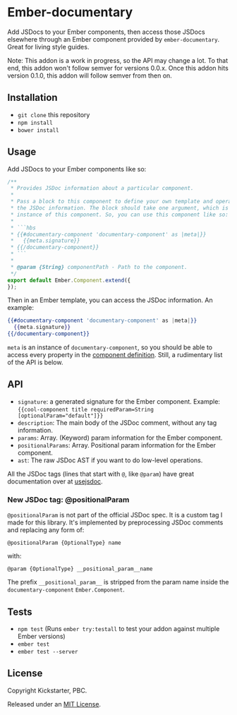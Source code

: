 # Ember-documentary

Add JSDocs to your Ember components, then access those JSDocs elsewhere through an Ember component provided by `ember-documentary`. Great for living style guides.

Note: This addon is a work in progress, so the API may change a lot. To that end, this addon won't follow semver for versions 0.0.x. Once this addon hits version 0.1.0, this addon will follow semver from then on.

## Installation

* `git clone` this repository
* `npm install`
* `bower install`

## Usage

Add JSDocs to your Ember components like so:

```js
/**
 * Provides JSDoc information about a particular component.
 *
 * Pass a block to this component to define your own template and operate upon
 * the JSDoc information. The block should take one argument, which is the
 * instance of this component. So, you can use this component like so:
 *
 * ```hbs
 * {{#documentary-component 'documentary-component' as |meta|}}
 *   {{meta.signature}}
 * {{/documentary-component}}
 * ```
 *
 * @param {String} componentPath - Path to the component.
 */
export default Ember.Component.extend({
});
```

Then in an Ember template, you can access the JSDoc information. An example:

```hbs
{{#documentary-component 'documentary-component' as |meta|}}
  {{meta.signature}}
{{/documentary-component}}
```

`meta` is an instance of `documentary-component`, so you should be able to access every property in the [component definition](https://github.com/kickstarter/ember-documentary/blob/master/addon/components/documentary-component.js). Still, a rudimentary list of the API is below.

## API

* `signature`: a generated signature for the Ember component. Example: `{{cool-component title requiredParam=String [optionalParam="default"]}}`
* `description`: The main body of the JSDoc comment, without any tag information.
* `params`: Array. (Keyword) param information for the Ember component.
* `positionalParams`: Array. Positional param information for the Ember component.
* `ast`: The raw JSDoc AST if you want to do low-level operations.

All the JSDoc tags (lines that start with `@`, like `@param`) have great documentation over at [usejsdoc](http://usejsdoc.org/).

### New JSDoc tag: @positionalParam

`@positionalParam` is not part of the official JSDoc spec. It is a custom tag I made for this library. It's implemented by preprocessing JSDoc comments and replacing any form of:

```
@positionalParam {OptionalType} name
```

with:

```
@param {OptionalType} __positional_param__name
```

The prefix `__positional_param__` is stripped from the param name inside the `documentary-component` `Ember.Component`.

## Tests

* `npm test` (Runs `ember try:testall` to test your addon against multiple Ember versions)
* `ember test`
* `ember test --server`

## License

Copyright Kickstarter, PBC.

Released under an [MIT License](https://github.com/kickstarter/ember-documentary/blob/master/LICENSE.md).
